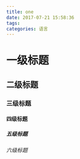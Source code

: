 ```yaml
---
title: one
date: 2017-07-21 15:58:36
tags:
categories: 语言
---
```


<!-- more -->
# 一级标题
## 二级标题
### 三级标题
#### 四级标题
##### 五级标题
###### 六级标题
